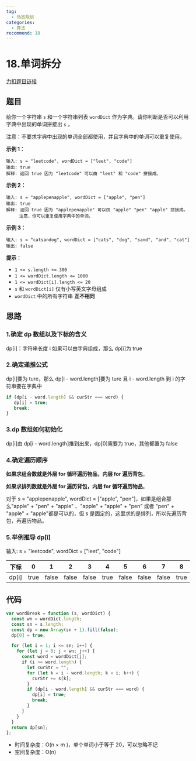 ```yaml
---
tag:
  - 动态规划
categories:
  - 算法
recommend: 18
---
```


# 18.单词拆分

[力扣题目链接](https://leetcode.cn/problems/word-break/)

## 题目

给你一个字符串 `s` 和一个字符串列表 `wordDict` 作为字典。请你判断是否可以利用字典中出现的单词拼接出 `s` 。

注意：不要求字典中出现的单词全部都使用，并且字典中的单词可以重复使用。

**示例 1：**

```
输入: s = "leetcode", wordDict = ["leet", "code"]
输出: true
解释: 返回 true 因为 "leetcode" 可以由 "leet" 和 "code" 拼接成。
```

**示例 2：**

```
输入: s = "applepenapple", wordDict = ["apple", "pen"]
输出: true
解释: 返回 true 因为 "applepenapple" 可以由 "apple" "pen" "apple" 拼接成。
     注意，你可以重复使用字典中的单词。
```

**示例 3：**

```
输入: s = "catsandog", wordDict = ["cats", "dog", "sand", "and", "cat"]
输出: false
```

**提示：**

- `1 <= s.length <= 300`
- `1 <= wordDict.length <= 1000`
- `1 <= wordDict[i].length <= 20`
- `s` 和 `wordDict[i]` 仅有小写英文字母组成
- `wordDict` 中的所有字符串 **互不相同**

## 思路

### 1.确定 dp 数组以及下标的含义

dp[i]：字符串长度 i 如果可以由字典组成，那么 dp[i]为 true

### 2.确定递推公式

dp[i]要为 ture，那么 dp[i - word.length]要为 ture 且 i - word.length 到 i 的字符串要在字典中

```js
if (dp[i - word.length] && curStr === word) {
   dp[i] = true;
   break;
}
```

### 3.dp 数组如何初始化

dp[i]由 dp[i - word.length]推到出来，dp[0]需要为 true，其他都置为 false

### 4.确定遍历顺序

**如果求组合数就是外层 for 循环遍历物品，内层 for 遍历背包**。

**如果求排列数就是外层 for 遍历背包，内层 for 循环遍历物品**。

对于 s = "applepenapple", wordDict = ["apple", "pen"]，如果是组合那么"apple" + "pen" + "apple" 、"apple" + "apple" + "pen" 或者 "pen" + "apple" + "apple"都是可以的，但 s 是固定的，这里求的是排列，所以先遍历背包，再遍历物品。

### 5.举例推导 dp[i]

输入: s = "leetcode", wordDict = ["leet", "code"]

| 下标  | 0    | 1     | 2     | 3     | 4    | 5     | 6     | 7     | 8    |
| ----- | ---- | ----- | ----- | ----- | ---- | ----- | ----- | ----- | ---- |
| dp[i] | true | false | false | false | true | false | false | false | true |

## 代码

```js
var wordBreak = function (s, wordDict) {
  const wn = wordDict.length;
  const sn = s.length;
  const dp = new Array(sn + 1).fill(false);
  dp[0] = true;

  for (let i = 1; i <= sn; i++) {
    for (let j = 0; j < wn; j++) {
      const word = wordDict[j];
      if (i >= word.length) {
        let curStr = "";
        for (let k = i - word.length; k < i; k++) {
          curStr += s[k];
        }
        if (dp[i - word.length] && curStr === word) {
          dp[i] = true;
          break;
        }
      }
    }
  }
  return dp[sn];
};
```

- 时间复杂度：O(n × m )，单个单词小于等于 20，可以忽略不记
- 空间复杂度：O(n)
